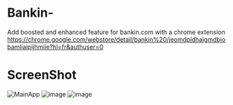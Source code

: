 # Bankin-
  Add boosted and enhanced feature for bankin.com with a chrome extension 
  https://chrome.google.com/webstore/detail/bankin%20/jeomdpldhaigmdbjobamliaipijhmiie?hl=fr&authuser=0

# ScreenShot
![MainApp](https://user-images.githubusercontent.com/19363319/224202030-d1869ee6-3eb6-47eb-9a16-8c86dc61b667.png)
![image](https://github.com/Thorfy/Bankin-/assets/19363319/d37cfaa0-de70-4860-b00d-7cccd40f685b)
![image](https://user-images.githubusercontent.com/19363319/222931738-84d780c3-3cbd-4eda-9b71-41a123b8ae85.png)
